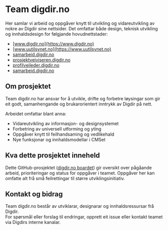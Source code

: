 # Team digdir.no

Her samlar vi arbeid og oppgåver knytt til utvikling og vidareutvikling av nokre av Digdir sine nettsider. Det omfattar både design, teknisk utvikling og innhaldsdesign for følgjande hovudnettstader:

- [www.digdir.no](https://www.digdir.no)
- [www.uutilsynet.no](https://www.uutilsynet.no)
- [samarbeid.digdir.no](https://samarbeid.digdir.no)
- [prosjektveiviseren.digdir.no](https://prosjektveiviseren.digdir.no)
- [profilveileder.digdir.no](https://profilveileder.digdir.no)
- [samarbeid.digdir.no](https://samarbeid.digdir.no)

## Om prosjektet

Team digdir.no har ansvar for å utvikle, drifte og forbetre løysingar som gir eit godt, samanhengande og brukarorientert inntrykk av Digdir på nett. 

Arbeidet omfattar blant anna:
- Vidareutvikling av informasjon- og designsystemet
- Forbetring av universell utforming og yting
- Oppgåver knytt til feilhandsaming og vedlikehald
- Nye funksjonar og innhaldsmodellar i CMSet

## Kva dette prosjektet inneheld

Dette GitHub-prosjektet ([digdir.no boardet](https://github.com/orgs/digdir/projects/49)) gir oversikt over pågåande arbeid, prioriteringar og status for oppgåver i teamet. Oppgåver her kan omfatte alt frå små feilrettingar til større utviklingsinitiativ.

## Kontakt og bidrag

Team digdir.no består av utviklarar, designarar og innhaldsressursar frå Digdir.  
For spørsmål eller forslag til endringar, opprett eit issue eller kontakt teamet via Digdirs interne kanalar.
